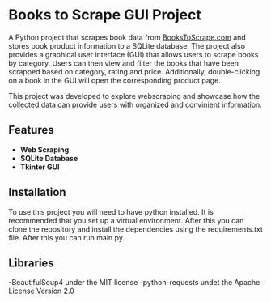 # Books to Scrape GUI Project
 A Python project that scrapes book data from [BooksToScrape.com](https://books.toscrape.com/index.html) and stores book product information to a SQLite database. The project also provides a graphical user interface (GUI) that allows users to scrape books by category. Users can then view and filter the books that have been scrapped based on category, rating and price. Additionally, double-clicking on a book in the GUI will open the corresponding product page.

This project was developed to explore webscraping and showcase how the collected data can provide users with organized and convinient information.
 
 ## Features
- **Web Scraping** 
- **SQLite Database**
- **Tkinter GUI**

## Installation
To use this project you will need to have python installed. It is recommended that you set up a virtual environment. After this you can clone the repository and install the dependencies using the requirements.txt file. After this you can run main.py.

 ## Libraries
-BeautifulSoup4 under the MIT license
-python-requests undet the Apache License Version 2.0



  
